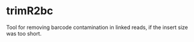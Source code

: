 # trimR2bc
Tool for removing barcode contamination in linked reads, if the insert size was too short.
